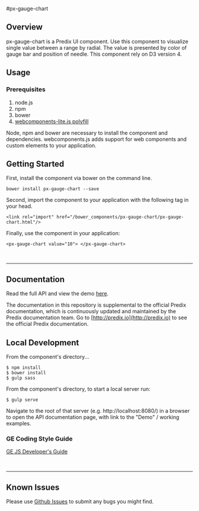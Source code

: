 #px-gauge-chart

## Overview

px-gauge-chart is a Predix UI component.
Use this component to visualize single value between a range by radial.
The value is presented by color of gauge bar and position of needle.
This component rely on D3 version 4.

## Usage

### Prerequisites
1. node.js
2. npm
3. bower
4. [webcomponents-lite.js polyfill](https://github.com/webcomponents/webcomponentsjs)

Node, npm and bower are necessary to install the component and dependencies. webcomponents.js adds support for web components and custom elements to your application.

## Getting Started

First, install the component via bower on the command line.

```
bower install px-gauge-chart --save
```

Second, import the component to your application with the following tag in your head.

```
<link rel="import" href="/bower_components/px-gauge-chart/px-gauge-chart.html"/>
```

Finally, use the component in your application:

```
<px-gauge-chart value="10"> </px-gauge-chart>
```

<br />
<hr />

## Documentation

Read the full API and view the demo [here](https://predixdev.github.io/px-gauge-chart).

The documentation in this repository is supplemental to the official Predix documentation, which is continuously updated and maintained by the Predix documentation team. Go to [http://predix.io](http://predix.io)  to see the official Predix documentation.


## Local Development

From the component's directory...

```
$ npm install
$ bower install
$ gulp sass
```

From the component's directory, to start a local server run:

```
$ gulp serve
```

Navigate to the root of that server (e.g. http://localhost:8080/) in a browser to open the API documentation page, with link to the "Demo" / working examples.

### GE Coding Style Guide
[GE JS Developer's Guide](https://github.com/GeneralElectric/javascript)

<br />
<hr />

## Known Issues

Please use [Github Issues](https://github.com/PredixDev/px-gauge-chart/issues) to submit any bugs you might find.
